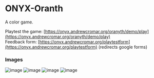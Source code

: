 # ONYX-Oranth

A color game.

Playtest the game: [https://onyx.andrewcromar.org/oranyth/demo/play](https://onyx.andrewcromar.org/oranyth/demo/play) <br>
Feedback form: [https://onyx.andrewcromar.org/playtestform](https://onyx.andrewcromar.org/playtestform) (redirects google forms)

### Images

![image](https://github.com/user-attachments/assets/fd8d141c-c3c8-4fc1-8a5f-6c45138ee233)
![image](https://github.com/user-attachments/assets/44c8ddd5-c3bb-4f26-af5c-754b2ffc5921)
![image](https://github.com/user-attachments/assets/0f1049dd-f753-4400-a182-2c47a3dc22ab)
![image](https://github.com/user-attachments/assets/6b78f9a3-5b4c-4b10-a995-aa2c0302389e)
